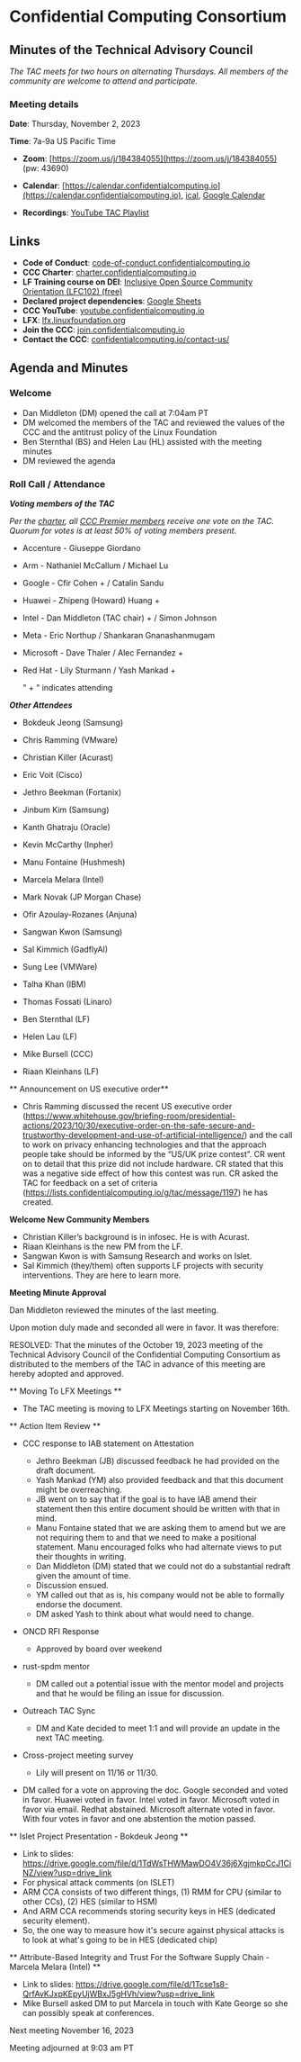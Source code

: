 ﻿# Confidential Computing Consortium

## Minutes of the Technical Advisory Council

*The TAC meets for two hours on alternating Thursdays. All members of the community are welcome to attend and participate.*

### Meeting details

**Date**: Thursday, November 2, 2023

**Time**: 7a-9a US Pacific Time

* **Zoom**: [https://zoom.us/j/184384055](https://zoom.us/j/184384055) (pw: 43690)

* **Calendar**: [https://calendar.confidentialcomputing.io](https://calendar.confidentialcomputing.io),
[ical](https://calendar.google.com/calendar/ical/c\_c0pcihr7n2n1k3a38i32d9ag10%40group.calendar.google.com/public/basic.ics),
[Google Calendar](https://calendar.google.com/calendar/u/0/r?cid=c\_c0pcihr7n2n1k3a38i32d9ag10@group.calendar.google.com)

* **Recordings**: [YouTube TAC Playlist](https://www.youtube.com/playlist?list=PLmfkUJc39uMjaB_I1dYW72I44kr9QzG_B)

## Links

* **Code of Conduct**: [code-of-conduct.confidentialcomputing.io](https://code-of-conduct.confidentialcomputing.io)
* **CCC Charter**: [charter.confidentialcomputing.io](https://charter.confidentialcomputing.io)
* **LF Training course on DEI**: [Inclusive Open Source Community Orientation (LFC102) (free)](https://training.linuxfoundation.org/training/inclusive-open-source-community-orientation-lfc102/)
* **Declared project dependencies**: [Google Sheets](https://docs.google.com/spreadsheets/d/1UKnbbGWXYLjnPZsox3zmYo59nv3XSXjePfas5E2fER0/edit#gid=0)
* **CCC YouTube**: [youtube.confidentialcomputing.io](https://youtube.confidentialcomputing.io)
* **LFX**: [lfx.linuxfoundation.org](https://lfx.linuxfoundation.org)
* **Join the CCC**: [join.confidentialcomputing.io](https://join.confidentialcomputing.io)
* **Contact the CCC**: [confidentialcomputing.io/contact-us/](https://confidentialcomputing.io/contact-us/)


## Agenda and Minutes

### Welcome

* Dan Middleton (DM) opened the call at 7:04am PT
* DM welcomed the members of the TAC and reviewed the values of the CCC and the antitrust policy of the Linux Foundation
* Ben Sternthal (BS) and Helen Lau (HL) assisted with the meeting minutes
* DM reviewed the agenda


### Roll Call / Attendance

***Voting members of the TAC***

*Per the [charter](https://charter.confidentialcomputing.io), all [CCC Premier members](https://confidentialcomputing.io/members/) receive one vote on the TAC. Quorum for votes is at least 50% of voting members present.*


* Accenture - Giuseppe Giordano 
* Arm - Nathaniel McCallum  / Michael Lu
* Google - Cfir Cohen + / Catalin Sandu 
* Huawei - Zhipeng (Howard) Huang +
* Intel - Dan Middleton (TAC chair) + / Simon Johnson
* Meta - Eric Northup / Shankaran Gnanashanmugam
* Microsoft - Dave Thaler  / Alec Fernandez +
* Red Hat - Lily Sturmann  / Yash Mankad +

   " + " indicates attending


***Other Attendees***

* Bokdeuk Jeong (Samsung)
* Chris Ramming (VMware)
* Christian Killer (Acurast)
* Eric Voit (Cisco)
* Jethro Beekman (Fortanix)
* Jinbum Kim (Samsung)
* Kanth Ghatraju (Oracle) 
* Kevin McCarthy (Inpher)
* Manu Fontaine (Hushmesh)
* Marcela Melara (Intel)
* Mark Novak (JP Morgan Chase)
* Ofir Azoulay-Rozanes (Anjuna)
* Sangwan Kwon (Samsung)
* Sal Kimmich (GadflyAI)
* Sung Lee (VMWare)
* Talha Khan (IBM)
* Thomas Fossati (Linaro)

* Ben Sternthal (LF)
* Helen Lau (LF)
* Mike Bursell (CCC)
* Riaan Kleinhans (LF)


** Announcement on US executive order**

* Chris Ramming discussed the recent US executive order (https://www.whitehouse.gov/briefing-room/presidential-actions/2023/10/30/executive-order-on-the-safe-secure-and-trustworthy-development-and-use-of-artificial-intelligence/) and the call to work on privacy enhancing technologies and that the approach people take should be informed by the “US/UK prize contest”. CR went on to detail that this prize did not include hardware. CR stated that this was a negative side effect of how this contest was run. CR asked the TAC for feedback on a set of criteria (https://lists.confidentialcomputing.io/g/tac/message/1197) he has created. 


**Welcome New Community Members**

* Christian Killer’s background is in infosec. He is with Acurast.
* Riaan Kleinhans is the new PM from the LF.
* Sangwan Kwon is with Samsung Research and works on Islet.
* Sal Kimmich (they/them) often supports LF projects with security interventions. They are here to learn more.


**Meeting Minute Approval**

Dan Middleton reviewed the minutes of the last meeting.

Upon motion duly made and seconded all were in favor. It was therefore:

RESOLVED: That the minutes of the October 19, 2023 meeting of the Technical Advisory Council of the Confidential Computing Consortium as distributed to the members of the TAC in advance of this meeting are hereby adopted and approved.


** Moving To LFX Meetings **

* The TAC meeting is moving to LFX Meetings starting on November 16th.


** Action Item Review **

*  CCC response to IAB statement on Attestation
   * Jethro Beekman (JB) discussed feedback he had provided on the draft document. 
   * Yash Mankad (YM) also provided feedback and that this document might be overreaching.
   * JB went on to say that if the goal is to have IAB amend their statement then this entire document should be written with that in mind.
   * Manu Fontaine stated that we are asking them to amend but we are not requiring them to and that we need to make a positional statement. Manu encouraged folks who had alternate views to put their thoughts in writing.
   * Dan Middleton (DM) stated that we could not do a substantial redraft given the amount of time. 
   * Discussion ensued.
   * YM called out that as is, his company would not be able to formally endorse the document.
   * DM asked Yash to think about what would need to change.
        
* ONCD RFI Response
   * Approved by board over weekend

* rust-spdm mentor
   * DM called out a potential issue with the mentor model and projects and that he would be filing an issue for discussion.

* Outreach TAC Sync
   * DM and Kate decided to meet 1:1 and will provide an update in the next TAC meeting.

* Cross-project meeting survey
   * Lily will present on 11/16 or 11/30.

* DM called for a vote on approving the doc. Google seconded and voted in favor. Huawei  voted in favor. Intel voted in favor. Microsoft voted in favor via email. Redhat abstained. Microsoft alternate voted in favor. With four votes in favor and one abstention the motion passed. 


** Islet Project Presentation - Bokdeuk Jeong **

* Link to slides: https://drive.google.com/file/d/1TdWsTHWMawDO4V36j6XgjmkpCcJ1CiNZ/view?usp=drive_link
* For physical attack comments (on ISLET)
* ARM CCA consists of two different things, (1) RMM for CPU (similar to other CCs), (2) HES (similar to HSM)
* And ARM CCA recommends storing security keys in HES (dedicated security element).
* So, the one way to measure how it's secure against physical attacks is to look at what's going to be in HES (dedicated chip)


** Attribute-Based Integrity and Trust For the Software Supply Chain - Marcela Melara (Intel) **

* Link to slides: https://drive.google.com/file/d/1Tcse1s8-QrfAvKJxpKEpyUjWBxJ5gHVh/view?usp=drive_link
* Mike Bursell asked DM to put Marcela in touch with Kate George so she can possibly speak at conferences.


Next meeting November 16, 2023

Meeting adjourned at 9:03 am PT